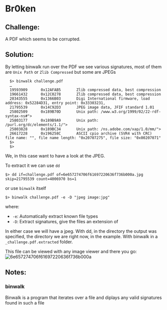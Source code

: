 # Br0ken

## Challenge:
A PDF which seems to be corrupted.

## Solution:
By letting binwalk run over the PDF we see various signatures, most of them are `Unix Path` or `Zlib Compressed` but some are JPEGs
```
  $> binwalk challenge.pdf
  …
  19593909      0x12AFAB5       Zlib compressed data, best compression
  19661432      0x12C0278       Zlib compressed data, best compression
  20343555      0x1366B03       Digi International firmware, load address: 0x52284D31, entry point: 0x33303231,
  21795539      0x14C92D3       JPEG image data, JFIF standard 1.01
  25802509      0x189B70D       Unix path: /www.w3.org/1999/02/22-rdf-syntax-ns#">
  25803177      0x189B9A9       Unix path: /purl.org/dc/elements/1.1/">
  25803828      0x189BC34       Unix path: /ns.adobe.com/xap/1.0/mm/">
  26617228      0x196258C       ASCII cpio archive (SVR4 with CRC) file name: "", file name length: "0x20707275", file size: "0x00207071"
  $>
  $>
```

We, in this case want to have a look at the JPEG.

To extract it we can use `dd`
```
$> dd if=challenge.pdf of=6e657274706f61697220636f736b000a.jpg skip=21795539 count=4006970 bs=1
```
or use `binwalk` itself
```
$> binwalk challenge.pdf -e -D "jpeg image:jpg"
```
where:
* `-e`:  Automatically extract known file types
* `-D`:  Extract <type> signatures, give the files an extension of <ext>

In either case we will have a jpeg. With dd, in the directory the output was specified, the directory we are right now, in the example. With binwalk in a `_challenge.pdf.extracted` folder.

This file can be viewed with any image viewer and there you go:
![6e657274706f61697220636f736b000a](6e657274706f61697220636f736b000a.jpg)

## Notes:
### binwalk
Binwalk is a program that iterates over a file and diplays any valid signatures found in such a file
